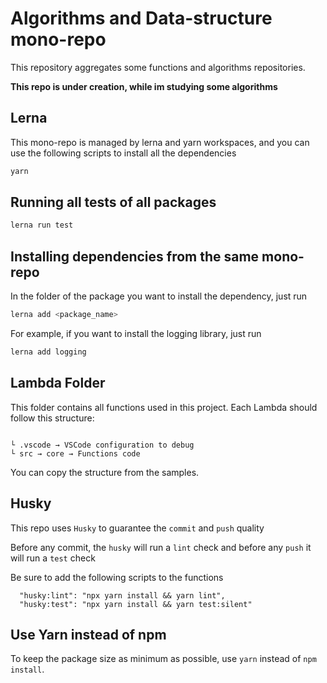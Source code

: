 # Algorithms and Data-structure mono-repo

This repository aggregates some functions and algorithms repositories.

**This repo is under creation, while im studying some algorithms**

## Lerna

This mono-repo is managed by lerna and yarn workspaces, and you can use the following scripts to install all the dependencies

```bash
yarn
```

## Running all tests of all packages

```bash
lerna run test
```

## Installing dependencies from the same mono-repo

In the folder of the package you want to install the dependency, just run

```bash
lerna add <package_name>
```

For example, if you want to install the logging library, just run

```bash
lerna add logging
```

## Lambda Folder

This folder contains all functions used in this project.
Each Lambda should follow this structure:

```

└ .vscode → VSCode configuration to debug
└ src → core → Functions code
```

You can copy the structure from the samples.

## Husky

This repo uses `Husky` to guarantee the `commit` and `push` quality

Before any commit, the `husky` will run a `lint` check and before any `push` it will run a `test` check

Be sure to add the following scripts to the functions


```
  "husky:lint": "npx yarn install && yarn lint",
  "husky:test": "npx yarn install && yarn test:silent"
```

## Use Yarn instead of npm

To keep the package size as minimum as possible, use `yarn` instead of `npm install`.
